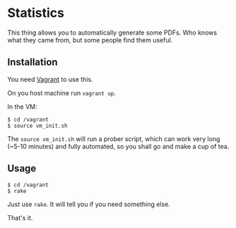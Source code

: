 # Statistics

This thing allows you to automatically generate some PDFs. Who knows what they came from, but some people find them useful.

## Installation

You need [Vagrant](http://vagrantup.com/) to use this.

On you host machine run `vagrant up`.

In the VM:

```shell
$ cd /vagrant
$ source vm_init.sh
```

The `source vm_init.sh` will run a prober script, which can work very long (~5-10 minutes) and fully automated, so you shall go and make a cup of tea.

## Usage

```shell
$ cd /vagrant
$ rake
```

Just use `rake`. It will tell you if you need something else.

That's it.

